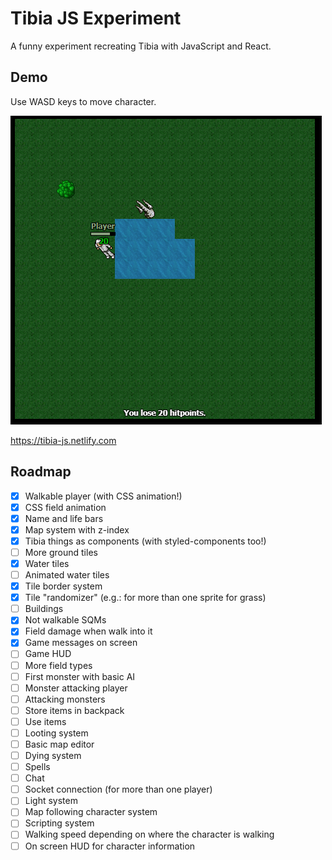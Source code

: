 # Tibia JS Experiment

A funny experiment recreating Tibia with JavaScript and React.

## Demo

Use WASD keys to move character.

![](ss.png)

https://tibia-js.netlify.com

## Roadmap

- [x] Walkable player (with CSS animation!)
- [x] CSS field animation
- [x] Name and life bars
- [x] Map system with z-index
- [x] Tibia things as components (with styled-components too!)
- [ ] More ground tiles
- [x] Water tiles
- [ ] Animated water tiles
- [x] Tile border system
- [x] Tile "randomizer" (e.g.: for more than one sprite for grass)
- [ ] Buildings
- [x] Not walkable SQMs
- [x] Field damage when walk into it
- [x] Game messages on screen
- [ ] Game HUD
- [ ] More field types
- [ ] First monster with basic AI
- [ ] Monster attacking player
- [ ] Attacking monsters
- [ ] Store items in backpack
- [ ] Use items
- [ ] Looting system
- [ ] Basic map editor
- [ ] Dying system
- [ ] Spells
- [ ] Chat
- [ ] Socket connection (for more than one player)
- [ ] Light system
- [ ] Map following character system
- [ ] Scripting system
- [ ] Walking speed depending on where the character is walking
- [ ] On screen HUD for character information